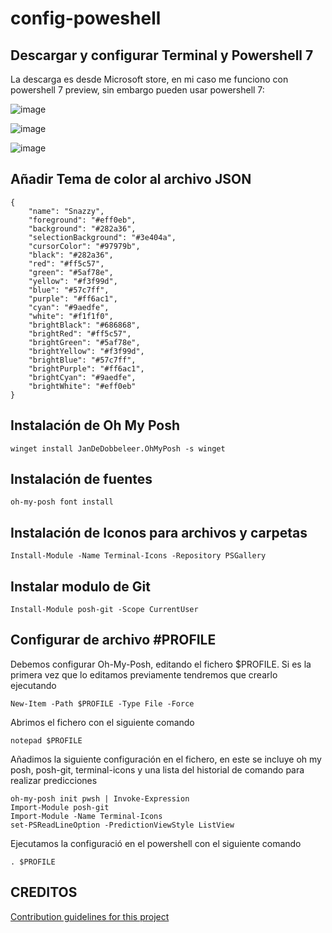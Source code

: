 # config-poweshell

## Descargar y configurar Terminal y Powershell 7
La descarga es desde Microsoft store, en mi caso me funciono con powershell 7 preview, sin embargo pueden usar powershell 7:

![image](https://github.com/kevin-alexis/config-poweshell/assets/77393819/b275a198-e1ae-421b-b22a-8f3d3817eff9)

![image](https://github.com/kevin-alexis/config-poweshell/assets/77393819/8bf81caf-ea50-4180-b330-360a73d1f45a)

![image](https://github.com/kevin-alexis/config-poweshell/assets/77393819/bba0ae20-81c5-4d78-90ca-e11ab549f504)


## Añadir Tema de color al archivo JSON
```
{
	"name": "Snazzy",
	"foreground": "#eff0eb",
	"background": "#282a36",
	"selectionBackground": "#3e404a",
	"cursorColor": "#97979b",
	"black": "#282a36",
	"red": "#ff5c57",
	"green": "#5af78e",
	"yellow": "#f3f99d",
	"blue": "#57c7ff",
	"purple": "#ff6ac1",
	"cyan": "#9aedfe",
	"white": "#f1f1f0",
	"brightBlack": "#686868",
	"brightRed": "#ff5c57",
	"brightGreen": "#5af78e",
	"brightYellow": "#f3f99d",
	"brightBlue": "#57c7ff",
	"brightPurple": "#ff6ac1",
	"brightCyan": "#9aedfe",
	"brightWhite": "#eff0eb"
}
```

## Instalación de Oh My Posh

```
winget install JanDeDobbeleer.OhMyPosh -s winget
```

## Instalación de fuentes
```
oh-my-posh font install
```

## Instalación de Iconos para archivos y carpetas
```
Install-Module -Name Terminal-Icons -Repository PSGallery
```

## Instalar modulo de Git

```
Install-Module posh-git -Scope CurrentUser
```

## Configurar de archivo #PROFILE

Debemos configurar Oh-My-Posh, editando el fichero $PROFILE. Si es la primera vez que lo editamos previamente tendremos que crearlo ejecutando

```
New-Item -Path $PROFILE -Type File -Force
```

Abrimos el fichero con el siguiente comando
```
notepad $PROFILE
```

Añadimos la siguiente configuración en el fichero, en este se incluye oh my posh, posh-git, terminal-icons y una lista del historial de comando para realizar predicciones
```
oh-my-posh init pwsh | Invoke-Expression
Import-Module posh-git
Import-Module -Name Terminal-Icons
set-PSReadLineOption -PredictionViewStyle ListView
```

Ejecutamos la configuració en el powershell con el siguiente comando
```
. $PROFILE
```

## CREDITOS
[Contribution guidelines for this project](https://github.com/Richienb/windows-terminal-snazzy/blob/main/snazzy.json)



